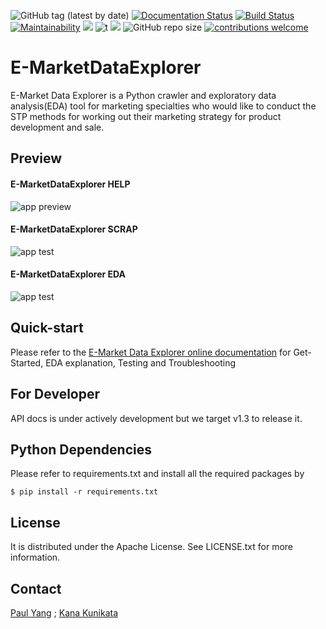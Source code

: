 ![GitHub tag (latest by date)](https://img.shields.io/github/v/tag/paulyang0125/E-MarketDataExplorer)
[![Documentation Status](https://readthedocs.org/projects/e-marketdataexplorer/badge/?version=latest)](https://e-marketdataexplorer.readthedocs.io/en/latest/?badge=latest)
[![Build Status](https://app.travis-ci.com/paulyang0125/E-MarketDataExplorer.svg?branch=main)](https://app.travis-ci.com/paulyang0125/E-MarketDataExplorer)
[![Maintainability](https://api.codeclimate.com/v1/badges/b873efdf1a77d343aeb3/maintainability)](https://codeclimate.com/github/paulyang0125/E-MarketDataExplorer/maintainability)
[![](https://img.shields.io/badge/python-3.7+-blue.svg)](https://www.python.org/downloads/)
![t](https://img.shields.io/badge/status-maintained-yellow.svg)
[![](https://img.shields.io/github/license/paulyang0125/E-MarketDataExplorer.svg)](https://github.com/paulyang0125/E-MarketDataExplorer/blob/main/LICENSE)
![GitHub repo size](https://img.shields.io/github/repo-size/paulyang0125/E-MarketDataExplorer)
[![contributions welcome](https://img.shields.io/badge/contributions-welcome-brightgreen.svg?style=flat)](https://github.com/dwyl/esta/issues)

# E-MarketDataExplorer

E-Market Data Explorer is a Python crawler and exploratory data analysis(EDA) tool for marketing specialties who would like to conduct the STP methods for working out their marketing strategy for product development and sale.


## Preview

#### E-MarketDataExplorer HELP

![app preview](https://user-images.githubusercontent.com/4502089/173171913-a6515cd4-9f36-4d83-90c8-101f8d5eefac.png)

#### E-MarketDataExplorer SCRAP

![app test](https://user-images.githubusercontent.com/4502089/173171638-7c8f5aba-c890-430a-9809-ed2acdff7a24.png)


#### E-MarketDataExplorer EDA

![app test](https://user-images.githubusercontent.com/4502089/173171695-fab53c6f-d429-466b-ab28-12c9fd57d2f9.png)


## Quick-start

Please refer to the [E-Market Data Explorer online documentation](https://e-marketdataexplorer.readthedocs.io/en/latest/index.html) for Get-Started, EDA explanation, Testing and Troubleshooting


## For Developer

API docs is under actively development but we target v1.3 to release it.


## Python Dependencies

Please refer to requirements.txt and install all the required packages by
```
$ pip install -r requirements.txt
```


## License

It is distributed under the Apache License. See LICENSE.txt for more information.


## Contact

[Paul Yang](https://github.com/paulyang0125) ; [Kana Kunikata](https://github.com/vinavinak)


